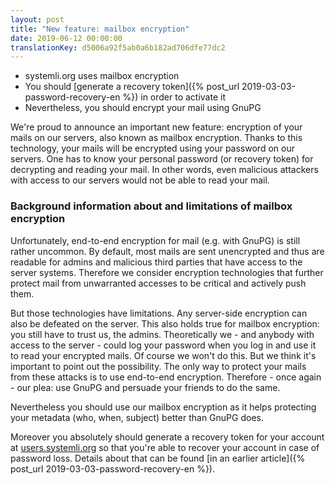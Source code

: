 ```yaml
---
layout: post
title: "New feature: mailbox encryption"
date: 2019-06-12 00:00:00
translationKey: d5006a92f5ab0a6b182ad706dfe77dc2
---
```


* systemli.org uses mailbox encryption
* You should [generate a recovery token]({% post_url 2019-03-03-password-recovery-en %}) in order to activate it
* Nevertheless, you should encrypt your mail using GnuPG

We're proud to announce an important new feature: encryption of your mails on our servers, also known as mailbox encryption. Thanks to this technology, your mails will be encrypted using your password on our servers. One has to know your personal password (or recovery token) for decrypting and reading your mail. In other words, even malicious attackers with access to our servers would not be able to read your mail.

<!--more-->

### Background information about and limitations of mailbox encryption

Unfortunately, end-to-end encryption for mail (e.g. with GnuPG) is still rather uncommon. By default, most mails are sent unencrypted and thus are readable for admins and malicious third parties that have access to the server systems. Therefore we consider encryption technologies that further protect mail from unwarranted accesses to be critical and actively push them.

But those technologies have limitations. Any server-side encryption can also be defeated on the server. This also holds true for mailbox encryption: you still have to trust us, the admins. Theoretically we - and anybody with access to the server - could log your password when you log in and use it to read your encrypted mails. Of course we won't do this. But we think it's important to point out the possibility. The only way to protect your mails from these attacks is to use end-to-end encryption. Therefore - once again - our plea: use GnuPG and persuade your friends to do the same.

Nevertheless you should use our mailbox encryption as it helps protecting your metadata (who, when, subject) better than GnuPG does.

Moreover you absolutely should generate a recovery token for your account at [users.systemli.org](https://users.systemli.org/) so that you're able to recover your account in case of password loss. Details about that can be found [in an earlier article]({% post_url 2019-03-03-password-recovery-en %}).
